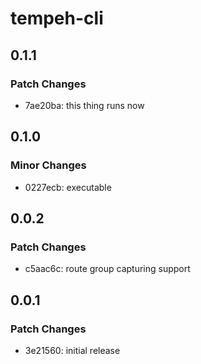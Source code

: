 # tempeh-cli

## 0.1.1

### Patch Changes

- 7ae20ba: this thing runs now

## 0.1.0

### Minor Changes

- 0227ecb: executable

## 0.0.2

### Patch Changes

- c5aac6c: route group capturing support

## 0.0.1

### Patch Changes

- 3e21560: initial release
